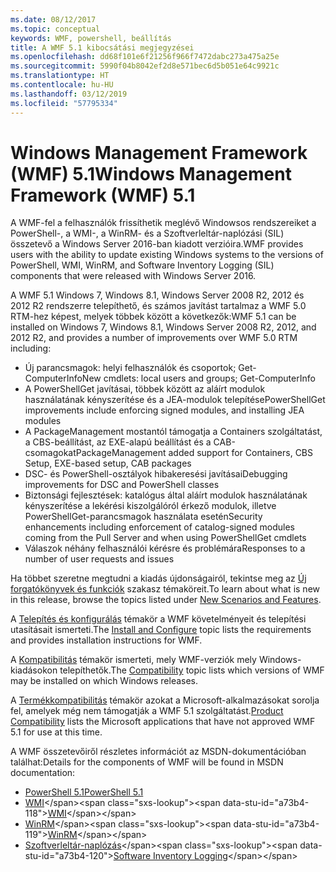 ```yaml
---
ms.date: 08/12/2017
ms.topic: conceptual
keywords: WMF, powershell, beállítás
title: A WMF 5.1 kibocsátási megjegyzései
ms.openlocfilehash: dd68f101e6f21256f966f7472dabc273a475a25e
ms.sourcegitcommit: 5990f04b8042ef2d8e571bec6d5b051e64c9921c
ms.translationtype: HT
ms.contentlocale: hu-HU
ms.lasthandoff: 03/12/2019
ms.locfileid: "57795334"
---
```

# <a name="windows-management-framework-wmf-51"></a><span data-ttu-id="a73b4-103">Windows Management Framework (WMF) 5.1</span><span class="sxs-lookup"><span data-stu-id="a73b4-103">Windows Management Framework (WMF) 5.1</span></span>

<span data-ttu-id="a73b4-104">A WMF-fel a felhasználók frissíthetik meglévő Windowsos rendszereiket a PowerShell-, a WMI-, a WinRM- és a Szoftverleltár-naplózási (SIL) összetevő a Windows Server 2016-ban kiadott verzióira.</span><span class="sxs-lookup"><span data-stu-id="a73b4-104">WMF provides users with the ability to update existing Windows systems to the versions of PowerShell, WMI, WinRM, and Software Inventory Logging (SIL) components that were released with Windows Server 2016.</span></span>

<span data-ttu-id="a73b4-105">A WMF 5.1 Windows 7, Windows 8.1, Windows Server 2008 R2, 2012 és 2012 R2 rendszerre telepíthető, és számos javítást tartalmaz a WMF 5.0 RTM-hez képest, melyek többek között a következők:</span><span class="sxs-lookup"><span data-stu-id="a73b4-105">WMF 5.1 can be installed on Windows 7, Windows 8.1, Windows Server 2008 R2, 2012, and 2012 R2, and provides a number of improvements over WMF 5.0 RTM including:</span></span>

- <span data-ttu-id="a73b4-106">Új parancsmagok: helyi felhasználók és csoportok; Get-ComputerInfo</span><span class="sxs-lookup"><span data-stu-id="a73b4-106">New cmdlets: local users and groups; Get-ComputerInfo</span></span>
- <span data-ttu-id="a73b4-107">A PowerShellGet javításai, többek között az aláírt modulok használatának kényszerítése és a JEA-modulok telepítése</span><span class="sxs-lookup"><span data-stu-id="a73b4-107">PowerShellGet improvements include enforcing signed modules, and installing JEA modules</span></span>
- <span data-ttu-id="a73b4-108">A PackageManagement mostantól támogatja a Containers szolgáltatást, a CBS-beállítást, az EXE-alapú beállítást és a CAB-csomagokat</span><span class="sxs-lookup"><span data-stu-id="a73b4-108">PackageManagement added support for Containers, CBS Setup, EXE-based setup, CAB packages</span></span>
- <span data-ttu-id="a73b4-109">DSC- és PowerShell-osztályok hibakeresési javításai</span><span class="sxs-lookup"><span data-stu-id="a73b4-109">Debugging improvements for DSC and PowerShell classes</span></span>
- <span data-ttu-id="a73b4-110">Biztonsági fejlesztések: katalógus által aláírt modulok használatának kényszerítése a lekérési kiszolgálóról érkező modulok, illetve PowerShellGet-parancsmagok használata esetén</span><span class="sxs-lookup"><span data-stu-id="a73b4-110">Security enhancements including enforcement of catalog-signed modules coming from the Pull Server and when using PowerShellGet cmdlets</span></span>
- <span data-ttu-id="a73b4-111">Válaszok néhány felhasználói kérésre és problémára</span><span class="sxs-lookup"><span data-stu-id="a73b4-111">Responses to a number of user requests and issues</span></span>

<span data-ttu-id="a73b4-112">Ha többet szeretne megtudni a kiadás újdonságairól, tekintse meg az [Új forgatókönyvek és funkciók](https://docs.microsoft.com/powershell/wmf/5.1/scenarios-features) szakasz témaköreit.</span><span class="sxs-lookup"><span data-stu-id="a73b4-112">To learn about what is new in this release, browse the topics listed under [New Scenarios and Features](https://docs.microsoft.com/powershell/wmf/5.1/scenarios-features).</span></span>

<span data-ttu-id="a73b4-113">A [Telepítés és konfigurálás](https://docs.microsoft.com/powershell/wmf/5.1/install-configure) témakör a WMF követelményeit és telepítési utasításait ismerteti.</span><span class="sxs-lookup"><span data-stu-id="a73b4-113">The [Install and Configure](https://docs.microsoft.com/powershell/wmf/5.1/install-configure) topic lists the requirements and provides installation instructions for WMF.</span></span>

<span data-ttu-id="a73b4-114">A [Kompatibilitás](https://docs.microsoft.com/powershell/wmf/5.1/compatibility) témakör ismerteti, mely WMF-verziók mely Windows-kiadásokon telepíthetők.</span><span class="sxs-lookup"><span data-stu-id="a73b4-114">The [Compatibility](https://docs.microsoft.com/powershell/wmf/5.1/compatibility) topic lists which versions of WMF may be installed on which Windows releases.</span></span>

<span data-ttu-id="a73b4-115">A [Termékkompatibilitás](https://docs.microsoft.com/powershell/wmf/5.1/productincompat) témakör azokat a Microsoft-alkalmazásokat sorolja fel, amelyek még nem támogatják a WMF 5.1 szolgáltatást.</span><span class="sxs-lookup"><span data-stu-id="a73b4-115">[Product Compatibility](https://docs.microsoft.com/powershell/wmf/5.1/productincompat) lists the Microsoft applications that have not approved WMF 5.1 for use at this time.</span></span>

<span data-ttu-id="a73b4-116">A WMF összetevőiről részletes információt az MSDN-dokumentációban találhat:</span><span class="sxs-lookup"><span data-stu-id="a73b4-116">Details for the components of WMF will be found in MSDN documentation:</span></span>

- [<span data-ttu-id="a73b4-117">PowerShell 5.1</span><span class="sxs-lookup"><span data-stu-id="a73b4-117">PowerShell 5.1</span></span>](https://docs.microsoft.com/powershell/)
- <span data-ttu-id="a73b4-118">[WMI](https://msdn.microsoft.com/library/jj152383(v=vs.85).aspx)</span><span class="sxs-lookup"><span data-stu-id="a73b4-118">[WMI](https://msdn.microsoft.com/library/jj152383(v=vs.85).aspx)</span></span>
- <span data-ttu-id="a73b4-119">[WinRM](https://msdn.microsoft.com/library/aa384426(v=vs.85).aspx)</span><span class="sxs-lookup"><span data-stu-id="a73b4-119">[WinRM](https://msdn.microsoft.com/library/aa384426(v=vs.85).aspx)</span></span>
- <span data-ttu-id="a73b4-120">[Szoftverleltár-naplózás](https://technet.microsoft.com/library/dn383584(v=ws.11).aspx)</span><span class="sxs-lookup"><span data-stu-id="a73b4-120">[Software Inventory Logging](https://technet.microsoft.com/library/dn383584(v=ws.11).aspx)</span></span>
